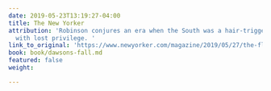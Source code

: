 ```yaml
---
date: 2019-05-23T13:19:27-04:00
title: The New Yorker
attribution: 'Robinson conjures an era when the South was a hair-trigger place, obsessed
  with lost privilege. '
link_to_original: 'https://www.newyorker.com/magazine/2019/05/27/the-flight-portfolio-dawsons-fall-womens-war-and-democracy-and-truth?fbclid=IwAR10CuHkCn9cKn8M1wV2bs-Vz1eXS6-vbTqD1-A2pCopzYXR4wcke8NFs4E '
book: book/dawsons-fall.md
featured: false
weight: 

---
```

